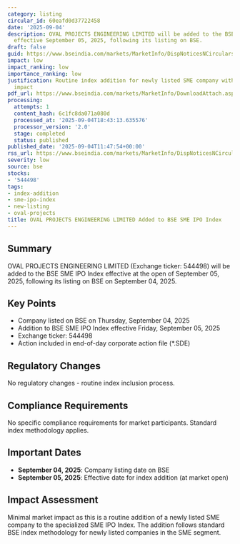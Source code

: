 ```yaml
---
category: listing
circular_id: 60eafd0d37722458
date: '2025-09-04'
description: OVAL PROJECTS ENGINEERING LIMITED will be added to the BSE SME IPO Index
  effective September 05, 2025, following its listing on BSE.
draft: false
guid: https://www.bseindia.com/markets/MarketInfo/DispNoticesNCirculars.aspx?Noticeid={9CA54DA3-E107-44A7-91E4-C8A87FA2E262}&noticeno=20250904-23&dt=09/04/2025&icount=23&totcount=68&flag=0
impact: low
impact_ranking: low
importance_ranking: low
justification: Routine index addition for newly listed SME company with limited market
  impact
pdf_url: https://www.bseindia.com/markets/MarketInfo/DownloadAttach.aspx?id=20250904-23&attachedId=
processing:
  attempts: 1
  content_hash: 6c1fc8da071a080d
  processed_at: '2025-09-04T18:43:13.635576'
  processor_version: '2.0'
  stage: completed
  status: published
published_date: '2025-09-04T11:47:54+00:00'
rss_url: https://www.bseindia.com/markets/MarketInfo/DispNoticesNCirculars.aspx?Noticeid={9CA54DA3-E107-44A7-91E4-C8A87FA2E262}&noticeno=20250904-23&dt=09/04/2025&icount=23&totcount=68&flag=0
severity: low
source: bse
stocks:
- '544498'
tags:
- index-addition
- sme-ipo-index
- new-listing
- oval-projects
title: OVAL PROJECTS ENGINEERING LIMITED Added to BSE SME IPO Index
---
```


## Summary

OVAL PROJECTS ENGINEERING LIMITED (Exchange ticker: 544498) will be added to the BSE SME IPO Index effective at the open of September 05, 2025, following its listing on BSE on September 04, 2025.

## Key Points

- Company listed on BSE on Thursday, September 04, 2025
- Addition to BSE SME IPO Index effective Friday, September 05, 2025
- Exchange ticker: 544498
- Action included in end-of-day corporate action file (*.SDE)

## Regulatory Changes

No regulatory changes - routine index inclusion process.

## Compliance Requirements

No specific compliance requirements for market participants. Standard index methodology applies.

## Important Dates

- **September 04, 2025**: Company listing date on BSE
- **September 05, 2025**: Effective date for index addition (at market open)

## Impact Assessment

Minimal market impact as this is a routine addition of a newly listed SME company to the specialized SME IPO Index. The addition follows standard BSE index methodology for newly listed companies in the SME segment.